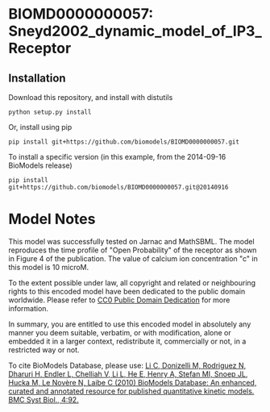 # BIOMD0000000057: Sneyd2002_dynamic_model_of_IP3_Receptor

## Installation

Download this repository, and install with distutils

`python setup.py install`

Or, install using pip

`pip install git+https://github.com/biomodels/BIOMD0000000057.git`

To install a specific version (in this example, from the 2014-09-16 BioModels release)

`pip install git+https://github.com/biomodels/BIOMD0000000057.git@20140916`


# Model Notes


This model was successfully tested on Jarnac and MathSBML. The model
reproduces the time profile of "Open Probability" of the receptor as shown in
Figure 4 of the publication. The value of calcium ion concentration "c" in
this model is 10 microM.

  

To the extent possible under law, all copyright and related or neighbouring
rights to this encoded model have been dedicated to the public domain
worldwide. Please refer to [CC0 Public Domain
Dedication](http://creativecommons.org/publicdomain/zero/1.0/) for more
information.

In summary, you are entitled to use this encoded model in absolutely any
manner you deem suitable, verbatim, or with modification, alone or embedded it
in a larger context, redistribute it, commercially or not, in a restricted way
or not.

  

To cite BioModels Database, please use: [Li C, Donizelli M, Rodriguez N,
Dharuri H, Endler L, Chelliah V, Li L, He E, Henry A, Stefan MI, Snoep JL,
Hucka M, Le Novère N, Laibe C (2010) BioModels Database: An enhanced, curated
and annotated resource for published quantitative kinetic models. BMC Syst
Biol., 4:92.](http://www.ncbi.nlm.nih.gov/pubmed/20587024)


